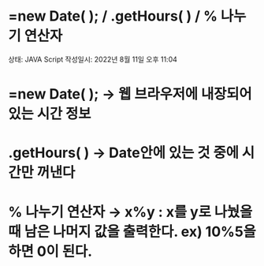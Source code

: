 # =new Date( ); / .getHours( ) / % 나누기 연산자

상태: JAVA Script
작성일시: 2022년 8월 11일 오후 11:04

# =new Date( ); → 웹 브라우저에 내장되어 있는 시간 정보

# .getHours( ) → Date안에 있는 것 중에 시간만 꺼낸다

# **% 나누기 연산자** → x%y : x를 y로 나눴을 때 남은 나머지 값을 출력한다. ex) 10%5을 하면 0이 된다.